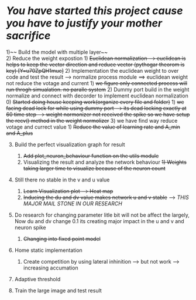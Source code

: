 # *You have started this project cause you have to justify your mother sacrifice*

1)~~ Build the model with multiple layer~~  
2) Reduce the weight expostion
    1) ~~Euclidean normalization --> euclidean is helps to keep the vector direction and reduce vector (pythogar theorom is key) [Y=u70ZpQH1muc]~~
    2) Implementation the euclidean weight to over code and test the result --> normalize process module ==> euclidean weight not reduce the votage and current
        1) ~~we figure only connected process will run throgh simualation. no paralle system~~
        2) Dummy port build in the weight normalize and connect with decorder to implement euclidean normalization
            0) ~~Started doing house keeping work(organize every file and folder)~~
            1) ~~we facing dead lock for while using dummy port --> its dead locking exactly at 60 time step --> weight normonizer not received the spike so we have setup the recv() method in the weight normolizer~~
    3) we have find way reduce votage and currect value
        1) ~~Reduce the value of learning rate and A_min and A_plus~~

3) Build the perfect visualization graph for result
    1) ~~Add plot_neuron_behaviour function on the utils module~~
    2) Visualizing the result and analyze the network behaviour
        ~~1) Weights taking larger time to visualize because of the neuron count~~
        
4) Still there no stable in the v and u value
    1) ~~Learn Visualization plot --> Heat map~~
    2) ~~Inducing the du and dv value makes network u and v stable~~ --> *THIS MAJOR MAIL STONE IN OUR RESEARCH*

5) Do research for changing parameter litle bit will not be affect the largely, Now du and dv change 0.1 its creating major impact in the u and v and neuron spike
    1) ~~Changing into fixed point model~~
6) Home static implementation
    1) Create competition by using lateral inhinition --> but not work --> increasing accumation

7) Adaptive threshold


8) Train the large image and test result